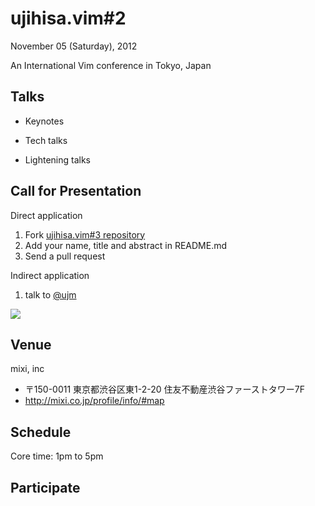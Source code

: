# ujihisa.vim\#2

November 05 (Saturday), 2012

An International Vim conference in Tokyo, Japan

## Talks

* Keynotes
<!--
    * "To be a good programmer" with ujihisa
    * "Illustrate Vim core source code, dissing" with KoRoN
    * "The truth of Vim by unprecedented point of view" with ShougoMatsu
-->
* Tech talks
<!--
    * "(untitled)" with Kana Natsuno
    * "Vim script getting started" with m-kanno
    * "(something technological)" with ShougoMatsu
    * "LiveCoding: implementing quickrun hook" with thinca
    * "All about eskk.vim with vital.vim" with tyru
-->
* Lightening talks
<!--
    * "Start Vim script" with choplin
    * "Vim-pep8" jbking
    * "My Unite plugins" with basyura
-->

## Call for Presentation

Direct application

1. Fork [ujihisa.vim#3 repository](http://github.com/vim-jp/ujihisa.vim-3)
2. Add your name, title and abstract in README.md
3. Send a pull request

Indirect application

1. talk to [@ujm](http://twitter.com/ujm)

![](http://atnd.org/event_images/0004/1623/Vim_logo_original.png?1317617866)

## Venue

mixi, inc

* 〒150-0011 東京都渋谷区東1-2-20 住友不動産渋谷ファーストタワー7F
* <http://mixi.co.jp/profile/info/#map>

## Schedule

Core time: 1pm to 5pm

<!--
* 12:30pm Open
    * checkin
* 1pm Welcome (by ujihisa)
* 1pm ~ 5pm many presentations
* 5pm Closing (by ujihisa)
* 5:30pm Dinner
* ~8pm Free talks
-->

## Participate

<!--
<http://partake.in/events/b886679b-e8c0-44af-9df2-62a6e5cfd6ed>

Only 100 people can come in. Please sign up in advance.
-->
